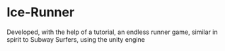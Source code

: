 # Ice-Runner
Developed, with the help of a tutorial, an endless runner game, similar in spirit to Subway Surfers, using the unity engine
